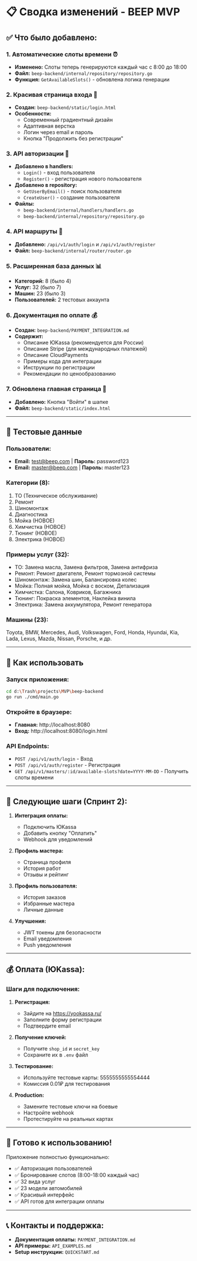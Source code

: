 # 📋 Сводка изменений - BEEP MVP

## ✅ Что было добавлено:

### 1. Автоматические слоты времени ⏰
- **Изменено:** Слоты теперь генерируются каждый час с 8:00 до 18:00
- **Файл:** `beep-backend/internal/repository/repository.go`
- **Функция:** `GetAvailableSlots()` - обновлена логика генерации

### 2. Красивая страница входа 🔐
- **Создан:** `beep-backend/static/login.html`
- **Особенности:**
  - Современный градиентный дизайн
  - Адаптивная верстка
  - Логин через email и пароль
  - Кнопка "Продолжить без регистрации"

### 3. API авторизации 🔑
- **Добавлено в handlers:**
  - `Login()` - вход пользователя
  - `Register()` - регистрация нового пользователя
- **Добавлено в repository:**
  - `GetUserByEmail()` - поиск пользователя
  - `CreateUser()` - создание пользователя
- **Файлы:** 
  - `beep-backend/internal/handlers/handlers.go`
  - `beep-backend/internal/repository/repository.go`

### 4. API маршруты 📍
- **Добавлено:** `/api/v1/auth/login` и `/api/v1/auth/register`
- **Файл:** `beep-backend/internal/router/router.go`

### 5. Расширенная база данных 📊
- **Категорий:** 8 (было 4)
- **Услуг:** 32 (было 7)
- **Машин:** 23 (было 3)
- **Пользователей:** 2 тестовых аккаунта

### 6. Документация по оплате 💰
- **Создан:** `beep-backend/PAYMENT_INTEGRATION.md`
- **Содержит:**
  - Описание ЮKassa (рекомендуется для России)
  - Описание Stripe (для международных платежей)
  - Описание CloudPayments
  - Примеры кода для интеграции
  - Инструкции по регистрации
  - Рекомендации по ценообразованию

### 7. Обновлена главная страница 🎨
- **Добавлено:** Кнопка "Войти" в шапке
- **Файл:** `beep-backend/static/index.html`

---

## 🧪 Тестовые данные

### Пользователи:
- **Email:** test@beep.com | **Пароль:** password123
- **Email:** master@beep.com | **Пароль:** master123

### Категории (8):
1. ТО (Техническое обслуживание)
2. Ремонт
3. Шиномонтаж
4. Диагностика
5. Мойка (НОВОЕ)
6. Химчистка (НОВОЕ)
7. Тюнинг (НОВОЕ)
8. Электрика (НОВОЕ)

### Примеры услуг (32):
- ТО: Замена масла, Замена фильтров, Замена антифриза
- Ремонт: Ремонт двигателя, Ремонт тормозной системы
- Шиномонтаж: Замена шин, Балансировка колес
- Мойка: Полная мойка, Мойка с воском, Детализация
- Химчистка: Салона, Ковриков, Багажника
- Тюнинг: Покраска элементов, Наклейка винила
- Электрика: Замена аккумулятора, Ремонт генератора

### Машины (23):
Toyota, BMW, Mercedes, Audi, Volkswagen, Ford, Honda, Hyundai, Kia, Lada, Lexus, Mazda, Nissan, Porsche, и др.

---

## 🚀 Как использовать

### Запуск приложения:
```bash
cd d:\Trash\projects\MVP\beep-backend
go run ./cmd/main.go
```

### Откройте в браузере:
- **Главная:** http://localhost:8080
- **Вход:** http://localhost:8080/login.html

### API Endpoints:
- `POST /api/v1/auth/login` - Вход
- `POST /api/v1/auth/register` - Регистрация
- `GET /api/v1/masters/:id/available-slots?date=YYYY-MM-DD` - Получить слоты времени

---

## 📝 Следующие шаги (Спринт 2):

1. **Интеграция оплаты:**
   - Подключить ЮKassa
   - Добавить кнопку "Оплатить"
   - Webhook для уведомлений

2. **Профиль мастера:**
   - Страница профиля
   - История работ
   - Отзывы и рейтинг

3. **Профиль пользователя:**
   - История заказов
   - Избранные мастера
   - Личные данные

4. **Улучшения:**
   - JWT токены для безопасности
   - Email уведомления
   - Push уведомления

---

## 💰 Оплата (ЮKassa):

### Шаги для подключения:

1. **Регистрация:**
   - Зайдите на https://yookassa.ru/
   - Заполните форму регистрации
   - Подтвердите email

2. **Получение ключей:**
   - Получите `shop_id` и `secret_key`
   - Сохраните их в `.env` файл

3. **Тестирование:**
   - Используйте тестовые карты: 5555555555554444
   - Комиссия 0.01₽ для тестирования

4. **Production:**
   - Замените тестовые ключи на боевые
   - Настройте webhook
   - Протестируйте на реальных картах

---

## 🎉 Готово к использованию!

Приложение полностью функционально:
- ✅ Авторизация пользователей
- ✅ Бронирование слотов (8:00-18:00 каждый час)
- ✅ 32 вида услуг
- ✅ 23 модели автомобилей
- ✅ Красивый интерфейс
- ✅ API готов для интеграции оплаты

---

## 📞 Контакты и поддержка:

- **Документация оплаты:** `PAYMENT_INTEGRATION.md`
- **API примеры:** `API_EXAMPLES.md`
- **Setup инструкции:** `QUICKSTART.md`





